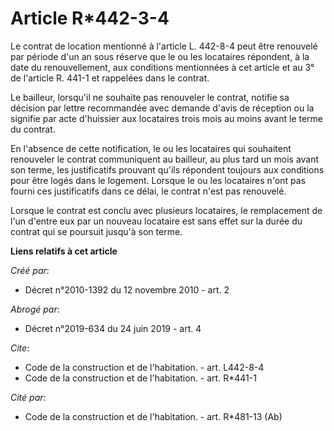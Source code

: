 # Article R*442-3-4

Le contrat de location mentionné à l'article L. 442-8-4 peut être renouvelé par période d'un an sous réserve que le ou les
locataires répondent, à la date du renouvellement, aux conditions mentionnées à cet article et au 3° de l'article R. 441-1 et
rappelées dans le contrat. 

Le bailleur, lorsqu'il ne souhaite pas renouveler le contrat, notifie sa décision par lettre recommandée avec demande d'avis
de réception ou la signifie par acte d'huissier aux locataires trois mois au moins avant le terme du contrat. 

En l'absence de cette notification, le ou les locataires qui souhaitent renouveler le contrat communiquent au bailleur, au
plus tard un mois avant son terme, les justificatifs prouvant qu'ils répondent toujours aux conditions pour être logés dans
le logement. Lorsque le ou les locataires n'ont pas fourni ces justificatifs dans ce délai, le contrat n'est pas renouvelé. 

Lorsque le contrat est conclu avec plusieurs locataires, le remplacement de l'un d'entre eux par un nouveau locataire est
sans effet sur la durée du contrat qui se poursuit jusqu'à son terme.

**Liens relatifs à cet article**

_Créé par_:

  - Décret n°2010-1392 du 12 novembre 2010 - art. 2

_Abrogé par_:

  - Décret n°2019-634 du 24 juin 2019 - art. 4

_Cite_:

  - Code de la construction et de l'habitation. - art. L442-8-4
  - Code de la construction et de l'habitation. - art. R*441-1

_Cité par_:

  - Code de la construction et de l'habitation. - art. R*481-13 (Ab)
